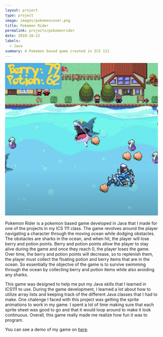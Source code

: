 ```yaml
---
layout: project
type: project
image: images/pokemoncover.png
title: Pokemon Rider
permalink: projects/pokemonrider
date: 2018-10-22
labels:
  - Java
summary: A Pokemon based game created in ICS 111
---
```


<img class="ui medium right floated rounded image" src="/images/pokemonrider.png">

Pokemon Rider is a pokemon based game developed in Java that I made for one of the projects in my ICS 111 class. The game revolves around the player navigating a character through the moving ocean while dodging obstacles. The obstacles are sharks in the ocean, and when hit, the player will lose berry and potion points. Berry and potion points allow the player to stay alive during the game and once they reach 0, the player loses the game. Over time, the berry and potion points will decrease, so to replenish them, the player must collect the floating potion and berry items that are in the ocean. So essentially the objectve of the game is to survive swimming through the ocean by collecting berry and potion items while also avoiding any sharks. 

This game was designed to help me put my Java skills that I learned in ICS111 to use. During the game development, I learned a lot about how to utilize array lists and keeping track of the different Java classes that I had to make. One chalenge I faced with this project was getting the sprite animations to work in my game. I spent a lot of time making sure that each sprite sheet was good to go and that it would loop around to make it look continuous. Overall, this game really made me realize how fun it was to program. 

You can see a demo of my game on [here](https://www.youtube.com/watch?v=joBURz8LeIs&ab_channel=IreneMa).